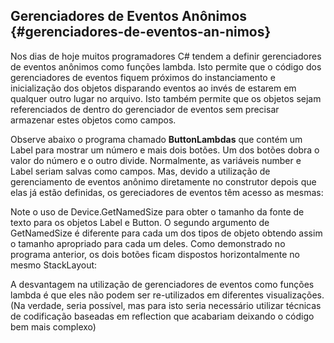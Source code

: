 ## Gerenciadores de Eventos Anônimos {#gerenciadores-de-eventos-an-nimos}

Nos dias de hoje muitos programadores C# tendem a definir gerenciadores de eventos anônimos como funções lambda. Isto permite que o código dos gerenciadores de eventos fiquem próximos do instanciamento e inicialização dos objetos disparando eventos ao invés de estarem em qualquer outro lugar no arquivo. Isto também permite que os objetos sejam referenciados de dentro do gerenciador de eventos sem precisar armazenar estes objetos como campos.

Observe abaixo o programa chamado **ButtonLambdas** que contém um Label para mostrar um número e mais dois botões. Um dos botões dobra o valor do número e o outro divide. Normalmente, as variáveis number e Label seriam salvas como campos. Mas, devido a utilização de gerenciamento de eventos anônimo diretamente no construtor depois que elas já estão definidas, os gereciadores de eventos têm acesso as mesmas:

Note o uso de Device.GetNamedSize para obter o tamanho da fonte de texto para os objetos Label e Button. O segundo argumento de GetNamedSize é diferente para cada um dos tipos de objeto obtendo assim o tamanho apropriado para cada um deles. Como demonstrado no programa anterior, os dois botões ficam dispostos horizontalmente no mesmo StackLayout:

A desvantagem na utilização de gerenciadores de eventos como funções lambda é que eles não podem ser re-utilizados em diferentes visualizações. (Na verdade, seria possível, mas para isto seria necessário utilizar técnicas de codificação baseadas em reflection que acabariam deixando o código bem mais complexo)